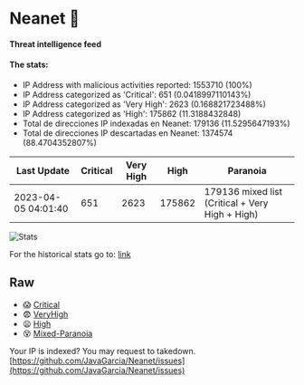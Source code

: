 # Neanet :hocho:
#### Threat intelligence feed
#### The stats:

- IP Address with malicious activities reported: 1553710 (100%)
- IP Address categorized as 'Critical':  651 (0.0418997110143%)
- IP Address categorized as 'Very High':  2623 (0.168821723488%)
- IP Address categorized as 'High':  175862 (11.3188432848)
- Total de direcciones IP indexadas en Neanet:  179136 (11.5295647193%)
- Total de direcciones IP descartadas en Neanet:  1374574 (88.4704352807%)

| Last Update | Critical | Very High | High | Paranoia |
| --- | --- | --- | --- | --- |
| 2023-04-05 04:01:40 | 651 | 2623 | 175862 | 179136 mixed list (Critical + Very High + High)|

![Stats](https://docs.google.com/spreadsheets/d/e/2PACX-1vSnaNMIXVabIpDJjufMlzH7poXnshF3mgd8Is1g9ytUEzVsP5my4Trn8f-xkoLLQ38xpL3HtmUexLo6/pubchart?oid=501124687&format=image)

For the historical stats go to: [link](/stats.csv)
## Raw
- :scream: [Critical](https://raw.githubusercontent.com/JavaGarcia/Neanet/master/blacklists/neanet_critical.txt)
- :fearful: [VeryHigh](https://raw.githubusercontent.com/JavaGarcia/Neanet/master/blacklists/neanet_veryHigh.txtt)
- :frowning: [High](https://raw.githubusercontent.com/JavaGarcia/Neanet/master/blacklists/neanet_high.txt)
- :dizzy_face: [Mixed-Paranoia](https://raw.githubusercontent.com/JavaGarcia/Neanet/master/blacklists/neanet_all.txt)


Your IP is indexed? You may request to takedown. [https://github.com/JavaGarcia/Neanet/issues](https://github.com/JavaGarcia/Neanet/issues)


























































































































































































































































































































































































































































































































































































































































































































































































































































































































































































































































































































































































































































































































































































































































































































































































































































































































































































































































































































































































































































































































































































































































































































































































































































































































































































































































































































































































































































































































































































































































































































































































































































































































































































































































































































































































































































































































































































































































































































































































































































































































































































































































































































































































































































































































































































































































































































































































































































































































































































































































































































































































































































































































































































































































































































































































































































































































































































































































































































































































































































































































































































































































































































































































































































































































































































































































































































































































































































































































































































































































































































































































































































































































































































































































































































































































































































































































































































































































































































































































































































































































































































































































































































































































































































































































































































































































































































































































































































































































































































































































































































































































































































































































































































































































































































































































































































































































































































































































































































































































































































































































































































































































































































































































































































































































































































